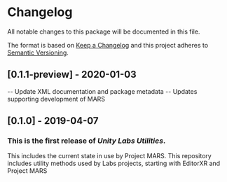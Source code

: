 # Changelog
All notable changes to this package will be documented in this file.

The format is based on [Keep a Changelog](http://keepachangelog.com/en/1.0.0/)
and this project adheres to [Semantic Versioning](http://semver.org/spec/v2.0.0.html).

## [0.1.1-preview] - 2020-01-03
-- Update XML documentation and package metadata
-- Updates supporting development of MARS

## [0.1.0] - 2019-04-07

### This is the first release of *Unity Labs Utilities*.

This includes the current state in use by Project MARS.
This repository includes utility methods used by Labs projects, starting with EditorXR and Project MARS
